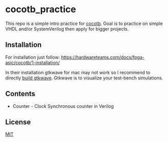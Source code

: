 # cocotb_practice

This repo is a simple intro practice for [cocotb](https://www.cocotb.org/). Goal is to practice on simple VHDL and/or SystemVerilog then apply for bigger projects.

## Installation
For installation just follow: https://hardwareteams.com/docs/fpga-asic/cocotb/1-installation/

In their installation gtkwave for mac may not work so I recommend to directly [build gtkwave](https://github.com/gtkwave/gtkwave). Gtkwave is to visualize your test-bench simulations.

## Contents
* Counter - Clock Synchronous counter in Verilog

## License

[MIT](https://choosealicense.com/licenses/mit/)
